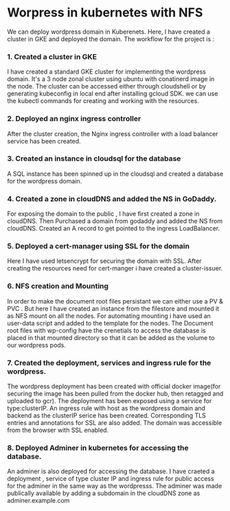# Worpress in kubernetes with NFS

We can deploy wordpress domain in Kuberenets. Here, I have created a cluster in GKE and deployed the domain.  The workflow for the project is :
### 1. Created a cluster in GKE 

I have created a standard GKE cluster for implementing the wordpress domain. It's a 3 node zonal cluster using ubuntu  with conatinerd image in the node. 
The cluster can be accessed either through cloudshell or by generating kubeconfig in local end after installing gcloud SDK. we can use the kubectl commands for creating and working with the resources.

### 2. Deployed an nginx ingress controller
After the cluster creation, the Nginx ingress controller with a load balancer service has been created.


### 3. Created an instance in cloudsql for the database
A SQL instance has been spinned up in the cloudsql and created a database for the wordpress domain.

### 4. Created a zone in cloudDNS and added the NS in GoDaddy.
For exposing the domain to the public , I have first created a zone in cloudDNS. Then Purchased a domain from godaddy and added the NS from cloudDNS. Created an A record to get pointed to the ingress LoadBalancer.

### 5. Deployed a cert-manager using SSL for the domain
Here I have used letsencrypt for securing the domain with SSL. After creating the resources need for cert-manger i have created a cluster-issuer.

### 6. NFS creation and Mounting
In order to make the document root files persistant we can either use a PV & PVC . But here I have created an instance from the filestore and mounted it as NFS mount on all the nodes. For automating mounting i have used an user-data script and added to the template for the nodes. The Document root files with wp-config have the crenetials to access the database is placed in that mounted directory so that it can be added as the volume to our wordpress pods.

### 7. Created the deployment, services and ingress rule for the wordpress.
The wordpress deployment has been created with official docker image(for securing the image has been pulled from the docker hub, then retagged and uploaded to gcr). The deployment has been exposed using a service for type:clusterIP. An ingress rule with host as the wordpress domain and backend as the clusterIP serice has been created. Corresponding TLS entries and annotations for SSL are also added.
The domain was accessible from the browser with SSL enabled.

### 8. Deployed Adminer in kubernetes for accessing the database.

An adminer is also deployed for accessing the database. I have craeted a deployment , service of type cluster IP and ingress rule for public access for the adminer in the same way as the wordpresss. The adminer was made publically available by adding a subdomain in the cloudDNS zone as adminer.example.com
